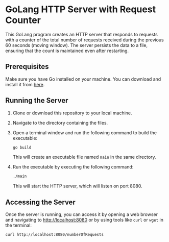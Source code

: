 # GoLang HTTP Server with Request Counter

This GoLang program creates an HTTP server that responds to requests with a counter of the total number of requests received during the previous 60 seconds (moving window). The server persists the data to a file, ensuring that the count is maintained even after restarting.

## Prerequisites

Make sure you have Go installed on your machine. You can download and install it from [here](https://golang.org/dl/).

## Running the Server

1. Clone or download this repository to your local machine.
   
2. Navigate to the directory containing the files.

3. Open a terminal window and run the following command to build the executable:

    ```bash
    go build
    ```

    This will create an executable file named `main` in the same directory.

4. Run the executable by executing the following command:

    ```bash
    ./main
    ```

    This will start the HTTP server, which will listen on port 8080.

## Accessing the Server

Once the server is running, you can access it by opening a web browser and navigating to [http://localhost:8080](http://localhost:8080) or by using tools like `curl` or `wget` in the terminal:

```bash
curl http://localhost:8080/numberOfRequests
